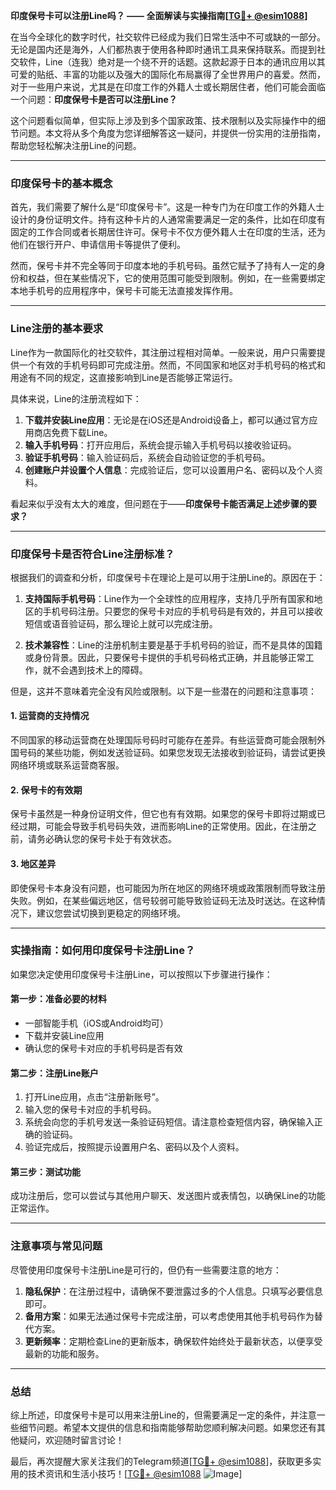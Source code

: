 **印度保号卡可以注册Line吗？ —— 全面解读与实操指南[[TG💪+ @esim1088](https://t.me/s/esim1088)]**

在当今全球化的数字时代，社交软件已经成为我们日常生活中不可或缺的一部分。无论是国内还是海外，人们都热衷于使用各种即时通讯工具来保持联系。而提到社交软件，Line（连我）绝对是一个绕不开的话题。这款起源于日本的通讯应用以其可爱的贴纸、丰富的功能以及强大的国际化布局赢得了全世界用户的喜爱。然而，对于一些用户来说，尤其是在印度工作的外籍人士或长期居住者，他们可能会面临一个问题：**印度保号卡是否可以注册Line？**

这个问题看似简单，但实际上涉及到多个国家政策、技术限制以及实际操作中的细节问题。本文将从多个角度为您详细解答这一疑问，并提供一份实用的注册指南，帮助您轻松解决注册Line的问题。

---

### 印度保号卡的基本概念

首先，我们需要了解什么是“印度保号卡”。这是一种专门为在印度工作的外籍人士设计的身份证明文件。持有这种卡片的人通常需要满足一定的条件，比如在印度有固定的工作合同或者长期居住许可。保号卡不仅方便外籍人士在印度的生活，还为他们在银行开户、申请信用卡等提供了便利。

然而，保号卡并不完全等同于印度本地的手机号码。虽然它赋予了持有人一定的身份和权益，但在某些情况下，它的使用范围可能受到限制。例如，在一些需要绑定本地手机号的应用程序中，保号卡可能无法直接发挥作用。

---

### Line注册的基本要求

Line作为一款国际化的社交软件，其注册过程相对简单。一般来说，用户只需要提供一个有效的手机号码即可完成注册。然而，不同国家和地区对手机号码的格式和用途有不同的规定，这直接影响到Line是否能够正常运行。

具体来说，Line的注册流程如下：

1. **下载并安装Line应用**：无论是在iOS还是Android设备上，都可以通过官方应用商店免费下载Line。
2. **输入手机号码**：打开应用后，系统会提示输入手机号码以接收验证码。
3. **验证手机号码**：输入验证码后，系统会自动验证您的手机号码。
4. **创建账户并设置个人信息**：完成验证后，您可以设置用户名、密码以及个人资料。

看起来似乎没有太大的难度，但问题在于——**印度保号卡能否满足上述步骤的要求？**

---

### 印度保号卡是否符合Line注册标准？

根据我们的调查和分析，印度保号卡在理论上是可以用于注册Line的。原因在于：

1. **支持国际手机号码**：Line作为一个全球性的应用程序，支持几乎所有国家和地区的手机号码注册。只要您的保号卡对应的手机号码是有效的，并且可以接收短信或语音验证码，那么理论上就可以完成注册。
   
2. **技术兼容性**：Line的注册机制主要是基于手机号码的验证，而不是具体的国籍或身份背景。因此，只要保号卡提供的手机号码格式正确，并且能够正常工作，就不会遇到技术上的障碍。

但是，这并不意味着完全没有风险或限制。以下是一些潜在的问题和注意事项：

#### 1. **运营商的支持情况**
   不同国家的移动运营商在处理国际号码时可能存在差异。有些运营商可能会限制外国号码的某些功能，例如发送验证码。如果您发现无法接收到验证码，请尝试更换网络环境或联系运营商客服。

#### 2. **保号卡的有效期**
   保号卡虽然是一种身份证明文件，但它也有有效期。如果您的保号卡即将过期或已经过期，可能会导致手机号码失效，进而影响Line的正常使用。因此，在注册之前，请务必确认您的保号卡处于有效状态。

#### 3. **地区差异**
   即使保号卡本身没有问题，也可能因为所在地区的网络环境或政策限制而导致注册失败。例如，在某些偏远地区，信号较弱可能导致验证码无法及时送达。在这种情况下，建议您尝试切换到更稳定的网络环境。

---

### 实操指南：如何用印度保号卡注册Line？

如果您决定使用印度保号卡注册Line，可以按照以下步骤进行操作：

#### 第一步：准备必要的材料
- 一部智能手机（iOS或Android均可）
- 下载并安装Line应用
- 确认您的保号卡对应的手机号码是否有效

#### 第二步：注册Line账户
1. 打开Line应用，点击“注册新账号”。
2. 输入您的保号卡对应的手机号码。
3. 系统会向您的手机号发送一条验证码短信。请注意检查短信内容，确保输入正确的验证码。
4. 验证完成后，按照提示设置用户名、密码以及个人资料。

#### 第三步：测试功能
成功注册后，您可以尝试与其他用户聊天、发送图片或表情包，以确保Line的功能正常运作。

---

### 注意事项与常见问题

尽管使用印度保号卡注册Line是可行的，但仍有一些需要注意的地方：

1. **隐私保护**：在注册过程中，请确保不要泄露过多的个人信息。只填写必要信息即可。
2. **备用方案**：如果无法通过保号卡完成注册，可以考虑使用其他手机号码作为替代方案。
3. **更新频率**：定期检查Line的更新版本，确保软件始终处于最新状态，以便享受最新的功能和服务。

---

### 总结

综上所述，印度保号卡是可以用来注册Line的，但需要满足一定的条件，并注意一些细节问题。希望本文提供的信息和指南能够帮助您顺利解决问题。如果您还有其他疑问，欢迎随时留言讨论！

最后，再次提醒大家关注我们的Telegram频道[[TG💪+ @esim1088](https://t.me/s/esim1088)]，获取更多实用的技术资讯和生活小技巧！[[TG💪+ @esim1088](https://t.me/s/esim1088) ![Image](https://i.postimg.cc/4NQfJmqS/Snipaste-2025-05-13-00-14-12.png)]